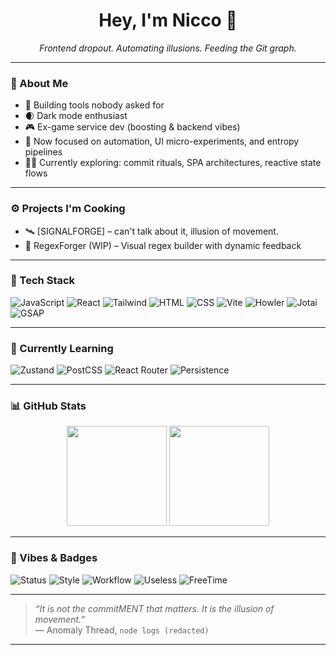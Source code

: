 <h1 align="center">Hey, I'm Nicco 👾</h1>
<p align="center"><i>Frontend dropout. Automating illusions. Feeding the Git graph.</i></p>

---

### 🧠 About Me

- 🔧 Building tools nobody asked for  
- 🌒 Dark mode enthusiast  
- 🎮 Ex-game service dev (boosting & backend vibes)  
- 🧪 Now focused on automation, UI micro-experiments, and entropy pipelines  
- 🧍‍♂️ Currently exploring: commit rituals, SPA architectures, reactive state flows

---

### ⚙️ Projects I'm Cooking

- 🛰️ [SIGNALFORGE] – can't talk about it, illusion of movement. 
- 🧾 RegexForger (WIP) – Visual regex builder with dynamic feedback  

---

### 🧰 Tech Stack

![JavaScript](https://img.shields.io/badge/JavaScript-F7DF1E?style=flat&logo=javascript&logoColor=black)
![React](https://img.shields.io/badge/React-20232a?style=flat&logo=react)
![Tailwind](https://img.shields.io/badge/TailwindCSS-06B6D4?style=flat&logo=tailwindcss)
![HTML](https://img.shields.io/badge/HTML5-E34F26?style=flat&logo=html5&logoColor=white)
![CSS](https://img.shields.io/badge/CSS3-1572B6?style=flat&logo=css3&logoColor=white)
![Vite](https://img.shields.io/badge/Vite-646CFF?style=flat&logo=vite&logoColor=white)
![Howler](https://img.shields.io/badge/Howler.js-audio-ff69b4?style=flat)
![Jotai](https://img.shields.io/badge/Jotai-state-1E1E1E?style=flat)
![GSAP](https://img.shields.io/badge/GSAP-88CE02?style=flat)

---

### 🧪 Currently Learning

![Zustand](https://img.shields.io/badge/Zustand-state%20manager-yellow?style=flat)
![PostCSS](https://img.shields.io/badge/PostCSS-magic-ff4477?style=flat)
![React Router](https://img.shields.io/badge/React_Router-routing-blueviolet?style=flat)
![Persistence](https://img.shields.io/badge/LocalForage-storage-7c3aed?style=flat)

---

### 📊 GitHub Stats

<p align="center">
  <img src="https://github-readme-stats.vercel.app/api?username=bubbosvilup&show_icons=true&hide_rank=true&hide=stars&theme=dracula" height="160">
  <img src="https://github-readme-stats.vercel.app/api/top-langs/?username=bubbosvilup&layout=compact&theme=dracula" height="160">
</p>

---

### 🧿 Vibes & Badges

![Status](https://img.shields.io/badge/⏳_Build-Steady-blue)
![Style](https://img.shields.io/badge/🖤_Prefers-Dark_Mode-333333)
![Workflow](https://img.shields.io/badge/⚙️_Commits-Curated-informational)
![Useless](https://img.shields.io/badge/🌀_Automations-Sometimes_Empty-blueviolet)
![FreeTime](https://img.shields.io/badge/🎧_Sound%20logic-obsessed-ff66cc)

---

> _“It is not the commitMENT that matters. It is the illusion of movement.”_  
> — Anomaly Thread, `node logs (redacted)`

---
